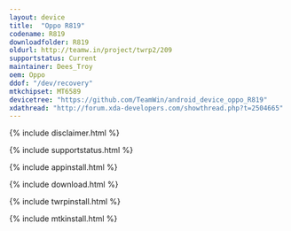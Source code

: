 ```yaml
---
layout: device
title:  "Oppo R819"
codename: R819
downloadfolder: R819
oldurl: http://teamw.in/project/twrp2/209
supportstatus: Current
maintainer: Dees_Troy
oem: Oppo
ddof: "/dev/recovery"
mtkchipset: MT6589
devicetree: "https://github.com/TeamWin/android_device_oppo_R819"
xdathread: "http://forum.xda-developers.com/showthread.php?t=2504665"
---
```


{% include disclaimer.html %}

{% include supportstatus.html %}

{% include appinstall.html %}

{% include download.html %}

{% include twrpinstall.html %}

{% include mtkinstall.html %}
